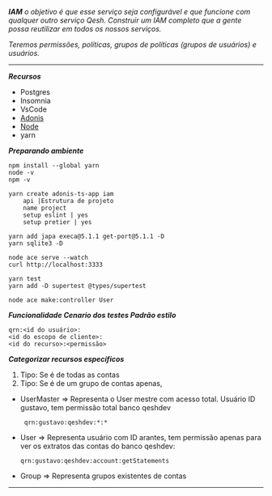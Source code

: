 **_IAM_** _o objetivo é que esse serviço seja configurável e que funcione com qualquer outro serviço Qesh. Construir um IAM completo que a gente possa reutilizar em todos os nossos serviços._

_Teremos permissões, políticas, grupos de políticas (grupos de usuários) e usuários._

---

**_Recursos_**

- Postgres
- Insomnia
- VsCode
- [Adonis](https://blog.rocketseat.com.br/adonis-auth-jwt-api-rest/)
- [Node](https://medium.com/desenvolvimento-com-node-js/come%C3%A7ando-a-desenvolver-com-o-node-js-74b70af01a0d)
- yarn

**_Preparando ambiente_**

    npm install --global yarn
    node -v
    npm -v

    yarn create adonis-ts-app iam
        api |Estrutura de projeto
        name project
        setup eslint | yes
        setup pretier | yes

    yarn add japa execa@5.1.1 get-port@5.1.1 -D
    yarn sqlite3 -D

    node ace serve --watch
    curl http://localhost:3333

    yarn test
    yarn add -D supertest @types/supertest

    node ace make:controller User

**_*Funcionalidade Cenario dos testes Padrão estilo*_**

    qrn:<id do usuário>:
    <id do escopo de cliente>:
    <id do recurso>:<permissão>

**_Categorizar recursos específicos_**

1. Tipo: Se é de todas as contas
2. Tipo: Se é de um grupo de contas apenas,

- UserMaster => Representa o User mestre com acesso total. Usuário ID gustavo, tem permissão total banco qeshdev

       qrn:gustavo:qeshdev:*:*

- User => Representa usuário com ID arantes, tem permissão apenas para ver os extratos das contas do banco qeshdev:

      qrn:gustavo:qeshdev:account:getStatements

- Group => Representa grupos existentes de contas

---
